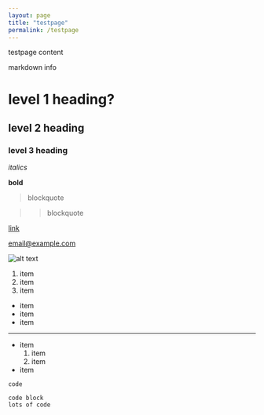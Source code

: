 ```yaml
---
layout: page
title: "testpage"
permalink: /testpage
---
```


testpage content

markdown info

# level 1 heading?
## level 2 heading
### level 3 heading

*italics*

**bold**

> blockquote

>> blockquote

[link](https://www.youtube.com/watch?v=kY27wmTZwyg)

<email@example.com>

![alt text](https://64.media.tumblr.com/d049c12ea02c1884764cb0d0ee2de691/abe054fba07fbf09-72/s540x810/2ef3779e83c1234ee150c7e41a977c32ba0ba02d.png)

1. item
2. item
3. item

- item
- item
- item

---

- item
  1. item
  2. item
- item

`code`

```
code block
lots of code
```
